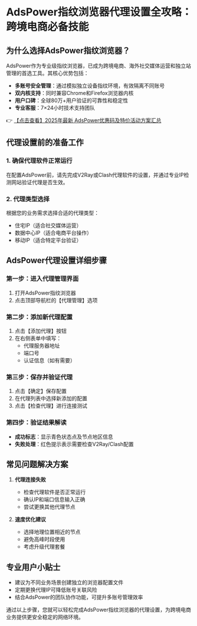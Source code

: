 # AdsPower指纹浏览器代理设置全攻略：跨境电商必备技能

## 为什么选择AdsPower指纹浏览器？

AdsPower作为专业级指纹浏览器，已成为跨境电商、海外社交媒体运营和独立站管理的首选工具。其核心优势包括：

- **多账号安全管理**：通过模拟独立设备指纹环境，有效隔离不同账号
- **双内核支持**：同时兼容Chrome和Firefox浏览器内核
- **用户口碑**：全球80万+用户验证的可靠性和稳定性
- **专业客服**：7×24小时技术支持团队

👉 [【点击查看】2025年最新 AdsPower优惠码及特价活动方案汇总](https://bit.ly/adspower_free)

## 代理设置前的准备工作

### 1. 确保代理软件正常运行
在配置AdsPower前，请先完成V2Ray或Clash代理软件的设置，并通过专业IP检测网站验证代理是否生效。

### 2. 代理类型选择
根据您的业务需求选择合适的代理类型：
- 住宅IP（适合社交媒体运营）
- 数据中心IP（适合电商平台操作）
- 移动IP（适合特定平台验证）

## AdsPower代理设置详细步骤

### 第一步：进入代理管理界面
1. 打开AdsPower指纹浏览器
2. 点击顶部导航栏的【代理管理】选项

### 第二步：添加新代理配置
1. 点击【添加代理】按钮
2. 在右侧表单中填写：
   - 代理服务器地址
   - 端口号
   - 认证信息（如有需要）

### 第三步：保存并验证代理
1. 点击【确定】保存配置
2. 在代理列表中选择新添加的配置
3. 点击【检查代理】进行连接测试

### 第四步：验证结果解读
- **成功标志**：显示青色状态点及节点地区信息
- **失败处理**：红色提示表示需要检查V2Ray/Clash配置

## 常见问题解决方案

1. **代理连接失败**
   - 检查代理软件是否正常运行
   - 确认IP和端口信息输入正确
   - 尝试更换其他代理节点

2. **速度优化建议**
   - 选择地理位置相近的节点
   - 避免高峰时段使用
   - 考虑升级代理套餐

## 专业用户小贴士

- 建议为不同业务场景创建独立的浏览器配置文件
- 定期更换代理IP可降低账号关联风险
- 结合AdsPower的团队协作功能，可提升多账号管理效率

通过以上步骤，您就可以轻松完成AdsPower指纹浏览器的代理设置，为跨境电商业务提供更安全稳定的网络环境。